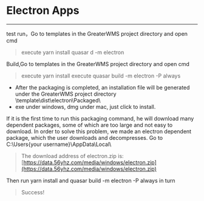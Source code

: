 # Electron Apps

---
test run，Go to templates in the GreaterWMS project directory and open cmd
> execute yarn install
>quasar d -m electron

Build,Go to templates in the GreaterWMS project directory and open cmd

> execute yarn install
> execute quasar build -m electron -P always

- After the packaging is completed, an installation file will be generated under the GreaterWMS project directory \template\dist\electron\Packaged\
- exe under windows, dmg under mac, just click to install.

 If it is the first time to run this packaging command, he will download many dependent packages, some of which are too large and not easy to download. In order to solve this problem, we made an electron dependent package, which the user downloads and decompresses. Go to C:\Users\{your username}\AppData\Local\

> The download address of electron.zip is: [https://data.56yhz.com/media/windows/electron.zip](https://data.56yhz.com/media/windows/electron.zip)

Then run yarn install and quasar build -m electron -P always in turn

> Success!